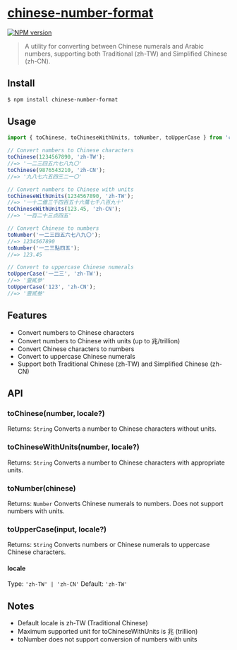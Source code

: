 # [chinese-number-format](https://www.npmjs.com/package/chinese-number-format)

[![NPM version][npm-version-image]][npm-url]

> A utility for converting between Chinese numerals and Arabic numbers, supporting both Traditional (zh-TW) and Simplified Chinese (zh-CN).

## Install

```bash
$ npm install chinese-number-format
```

## Usage

```js
import { toChinese, toChineseWithUnits, toNumber, toUpperCase } from 'chinese-number-format';

// Convert numbers to Chinese characters
toChinese(1234567890, 'zh-TW');
//=> '一二三四五六七八九〇'
toChinese(9876543210, 'zh-CN');
//=> '九八七六五四三二一〇'

// Convert numbers to Chinese with units
toChineseWithUnits(1234567890, 'zh-TW');
//=> '一十二億三千四百五十六萬七千八百九十'
toChineseWithUnits(123.45, 'zh-CN');
//=> '一百二十三点四五'

// Convert Chinese to numbers
toNumber('一二三四五六七八九〇');
//=> 1234567890
toNumber('一二三點四五');
//=> 123.45

// Convert to uppercase Chinese numerals
toUpperCase('一二三', 'zh-TW');
//=> '壹貳參'
toUpperCase('123', 'zh-CN');
//=> '壹贰叁'
```

## Features

-   Convert numbers to Chinese characters
-   Convert numbers to Chinese with units (up to 兆/trillion)
-   Convert Chinese characters to numbers
-   Convert to uppercase Chinese numerals
-   Support both Traditional Chinese (zh-TW) and Simplified Chinese (zh-CN)

## API

### toChinese(number, locale?)

Returns: `String`
Converts a number to Chinese characters without units.

### toChineseWithUnits(number, locale?)

Returns: `String`
Converts a number to Chinese characters with appropriate units.

### toNumber(chinese)

Returns: `Number`
Converts Chinese numerals to numbers. Does not support numbers with units.

### toUpperCase(input, locale?)

Returns: `String`
Converts numbers or Chinese numerals to uppercase Chinese characters.

#### locale

Type: `'zh-TW' | 'zh-CN'`
Default: `'zh-TW'`

## Notes

-   Default locale is zh-TW (Traditional Chinese)
-   Maximum supported unit for toChineseWithUnits is 兆 (trillion)
-   toNumber does not support conversion of numbers with units

[npm-url]: https://www.npmjs.com/package/chinese-number-format
[npm-version-image]: https://img.shields.io/npm/v/chinese-number-format.svg?style=flat
